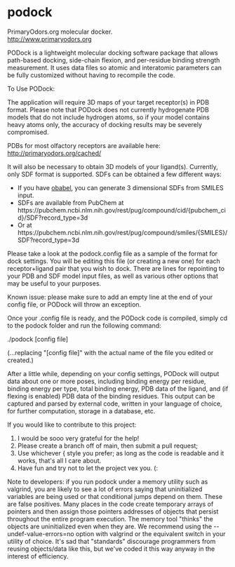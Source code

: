 # podock
PrimaryOdors.org molecular docker.<br>
http://www.primaryodors.org

PODock is a lightweight molecular docking software package that allows path-based docking, side-chain flexion, and per-residue
binding strength measurement. It uses data files so atomic and interatomic parameters can be fully customized without having to
recompile the code.

To Use PODock:

The application will require 3D maps of your target receptor(s) in PDB format. Please note that PODock does not currently
hydrogenate PDB models that do not include hydrogen atoms, so if your model contains heavy atoms only, the accuracy of
docking results may be severely compromised.

PDBs for most olfactory receptors are available here:<br>
http://primaryodors.org/cached/

It will also be necessary to obtain 3D models of your ligand(s). Currently, only SDF format is supported.
SDFs can be obtained a few different ways:
<ul>
  <li>If you have <a href="https://openbabel.org">obabel</a>, you can generate 3 dimensional SDFs from SMILES input.</li>
  <li>SDFs are available from PubChem at https://pubchem.ncbi.nlm.nih.gov/rest/pug/compound/cid/{pubchem_cid}/SDF?record_type=3d</li>
  <li>Or at https://pubchem.ncbi.nlm.nih.gov/rest/pug/compound/smiles/{SMILES}/SDF?record_type=3d</li>
</ul>

Please take a look at the podock.config file as a sample of the format for dock settings. You will be editing this file
(or creating a new one) for each receptor+ligand pair that you wish to dock. There are lines for repointing to your PDB and SDF
model input files, as well as various other options that may be useful to your purposes.

Known issue: please make sure to add an empty line at the end of your config file, or PODock will throw an exception.

Once your .config file is ready, and the PODock code is compiled, simply cd to the podock folder and run the following command:

./podock [config file]

(...replacing "[config file]" with the actual name of the file you edited or created.)

After a little while, depending on your config settings, PODock will output data about one or more poses, including binding energy
per residue, binding energy per type, total binding energy, PDB data of the ligand, and (if flexing is enabled) PDB data of the binding
residues. This output can be captured and parsed by external code, written in your language of choice, for further computation, storage
in a database, etc.

If you would like to contribute to this project:
<ol><li>I would be sooo very grateful for the help!</li>
<li>Please create a branch off of main, then submit a pull request;</li>
<li>Use whichever { style you prefer; as long as the code is readable and it works, that's all I care about.</li>
<li>Have fun and try not to let the project vex you. (:</li>
</ol>

Note to developers: if you run podock under a memory utility such as valgrind, you are likely to see a lot of errors saying that
uninitialized variables are being used or that conditional jumps depend on them. These are false positives. Many places in the code
create temporary arrays of pointers and then assign those pointers addresses of objects that persist throughout the entire program
execution. The memory tool "thinks" the objects are uninitialized even when they are. We recommend using the --undef-value-errors=no
option with valgrind or the equivalent switch in your utility of choice. It's sad that "standards" discourage programmers from reusing
objects/data like this, but we've coded it this way anyway in the interest of efficiency.
